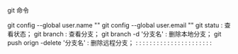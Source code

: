 git 命令

git config --global user.name ""
git config --global user.email ""
git statu : 查看状态；
git branch : 查看分支；
git branch -d '分支名' : 删除本地分支；
git push orign -delete '分支名' : 删除远程分支；
:
:
:
:
:
:
:
:
:
:
:
:
:
:
:
:
:
:
:
:
:
: